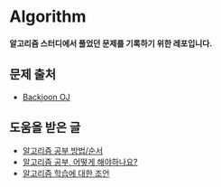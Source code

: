 Algorithm
===============
#### 알고리즘 스터디에서 풀었던 문제를 기록하기 위한 레포입니다.

## 문제 출처 
- [Backjoon OJ](https://www.acmicpc.net)

## 도움을 받은 글
- [알고리즘 공부 방법/순서](https://baactree.tistory.com/14)
- [알고리즘 공부, 어떻게 해야하나요?](https://baactree.tistory.com/52)
- [알고리즘 학습에 대한 조언](https://edykim.com/ko/post/advice-on-learning-algorithms/)

